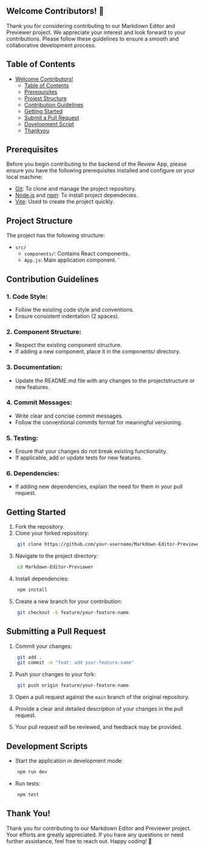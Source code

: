 ## Welcome Contributors! 👋
Thank you for considering contributing to our Markdown Editor and Previewer project. We appreciate your interest and look forward to your contributions. Please follow these guidelines to ensure a smooth and collaborative development process.

## Table of Contents
- [Welcome Contributors!](#welcome-contributors)
    - [Table of Contents](#table-of-contents)
    - [Prerequisites](#prerequisites)
    - [Projest Structure](#project-structure)
    - [Contribution Guidelines](#contribution-guidelines)
    - [Getting Started](#getting-started)
    - [Submit a Pull Request](#submitting-a-pull-request)
    - [Dovelopment Script](#development-scripts)
    - [Thankyou](#thank-you)

## Prerequisites
Before you begin contributing to the backend of the Review App,
please ensure you have the following prerequisites installed and
configure on your local machine:

- [Git](https://git-scm.com/): To clone and manage the project repository.
- [Node.js](https://nodejs.org/) and [npm](https://www.npmjs.com/): To install project dependecies.
- [Vite](https://vitejs.dev/): Used to create the project quickly.

## Project Structure
The project has the following structure:

- `src/`
    - `components/`: Contains React components.
    - `App.js`: Main application component.
`

## Contribution Guidelines
### 1. Code Style:
- Follow the existing code style and conventions.
- Ensure consistent indentation (2 spaces).

### 2. Component Structure:
- Respect the existing component structure.
- If adding a new component, place it in the components/ directory.

### 3. Documentation:
- Update the README.md file with any changes to the projectstructure or new features.

### 4. Commit Messages:
- Write clear and concise commit messages.
- Follow the conventional commits format for meaningful versioning.

### 5. Testing:
- Ensure that your changes do not break existing functionality.
- If applicable, add or update tests for new features.

### 6. Dependencies:
- If adding new dependencies, explain the need for them in your pull request.


## Getting Started
1. Fork the repository.
2. Clone your forked repository:
```bash
    git clone https://github.com/your-username/Markdown-Editor-Previewer.git
```

3. Navigate to the project directory:

```bash
    cd Markdown-Editor-Previewer
```
4. Install dependencies:
```bash
    npm install
```
5. Create a new branch for your contribution:
```bash
    git checkout -b feature/your-feature-name
```


## Submitting a Pull Request
1. Commit your changes:
```bash
    git add .
    git commit -m "feat: add your-feature-name"
```

2. Push your changes to your fork:
```bash
    git push origin feature/your-feature-name
```
3. Open a pull request against the `main` branch of the original repository.

4. Provide a clear and detailed description of your changes in the pull request.

5. Your pull request will be reviewed, and feedback may be provided.

## Development Scripts
- Start the application in development mode:
```bash
    npm run dev
```

- Run tests:
```bash
    npm test
```
## Thank You!
Thank you for contributing to our Markdown Editor and Previewer project. Your efforts are greatly appreciated. If you have any questions or need further assistance, feel free to reach out. Happy coding! 🚀
